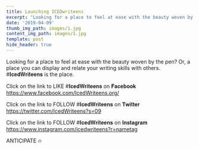 ```yaml
---
title: Launching ICEDwriteens
excerpt: "Looking for a place to feel at ease with the beauty woven by the pen? Or, a place you can display and relate your writing skills with others. #\U0001D408\U0001D41C\U0001D41E\U0001D41D\U0001D416\U0001D42B\U0001D422\U0001D42D\U0001D41E\U0001D41E\U0001D427\U0001D42C is the place..."
date: '2019-04-09'
thumb_img_path: images/1.jpg
content_img_path: images/1.jpg
template: post
hide_header: true
---
```

Looking for a place to feel at ease with the beauty woven by the pen?
Or, a place you can display and relate your writing skills with others.
#𝐈𝐜𝐞𝐝𝐖𝐫𝐢𝐭𝐞𝐞𝐧𝐬 is the place.

Click on the link to LIKE #𝐈𝐜𝐞𝐝𝐖𝐫𝐢𝐭𝐞𝐞𝐧𝐬 on 𝐅𝐚𝐜𝐞𝐛𝐨𝐨𝐤
https://www.facebook.com/IcedWriteens.org/

Click on the link to FOLLOW #𝐈𝐜𝐞𝐝𝐖𝐫𝐢𝐭𝐞𝐞𝐧𝐬 on 𝐓𝐰𝐢𝐭𝐭𝐞𝐫
https://twitter.com/IcedWriteens?s=09

Click on the link to FOLLOW #𝐈𝐜𝐞𝐝𝐖𝐫𝐢𝐭𝐞𝐞𝐧𝐬 on 𝐈𝐧𝐬𝐭𝐚𝐠𝐫𝐚𝐦
https://www.instagram.com/icedwriteens?r=nametag

ANTICIPATE 🔥